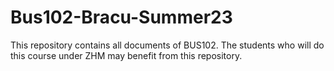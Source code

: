 # Bus102-Bracu-Summer23
This repository contains all documents of BUS102. The students who will do this course under ZHM may benefit from this repository.

